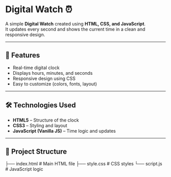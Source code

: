 # Digital Watch ⏰

A simple **Digital Watch** created using **HTML, CSS, and JavaScript**.  
It updates every second and shows the current time in a clean and responsive design.

---

## 🚀 Features
- Real-time digital clock  
- Displays hours, minutes, and seconds  
- Responsive design using CSS  
- Easy to customize (colors, fonts, layout)  

---

## 🛠️ Technologies Used
- **HTML5** – Structure of the clock  
- **CSS3** – Styling and layout  
- **JavaScript (Vanilla JS)** – Time logic and updates  

---

## 📂 Project Structure
├── index.html # Main HTML file
├── style.css # CSS styles
└── script.js # JavaScript logic
